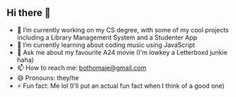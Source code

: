 ## Hi there 👋

- 🔭 I’m currently working on my CS degree, with some of my cool projects including a Library Management System and a Studenter App
- 🌱 I’m currently learning about coding music using JavaScript
- 💬 Ask me about my favourite A24 movie (I'm lowkey a Letterboxd junkie haha)
- 📫 How to reach me: bothomaje@gmail.com
- 😄 Pronouns: they/he
- ⚡ Fun fact: Me lol (I'll put an actual fun fact when I think of a good one)
